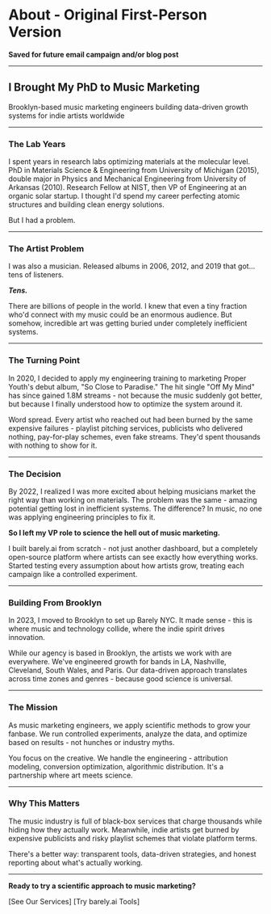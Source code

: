 # About - Original First-Person Version

**Saved for future email campaign and/or blog post**

---

## I Brought My PhD to Music Marketing

Brooklyn-based music marketing engineers building data-driven growth systems for indie artists worldwide

---

### The Lab Years

I spent years in research labs optimizing materials at the molecular level. PhD in Materials Science & Engineering from University of Michigan (2015), double major in Physics and Mechanical Engineering from University of Arkansas (2010). Research Fellow at NIST, then VP of Engineering at an organic solar startup. I thought I'd spend my career perfecting atomic structures and building clean energy solutions.

But I had a problem.

---

### The Artist Problem

I was also a musician. Released albums in 2006, 2012, and 2019 that got... tens of listeners.

**_Tens._**

There are billions of people in the world. I knew that even a tiny fraction who'd connect with my music could be an enormous audience. But somehow, incredible art was getting buried under completely inefficient systems.

---

### The Turning Point

In 2020, I decided to apply my engineering training to marketing Proper Youth's debut album, "So Close to Paradise." The hit single "Off My Mind" has since gained 1.8M streams - not because the music suddenly got better, but because I finally understood how to optimize the system around it.

Word spread. Every artist who reached out had been burned by the same expensive failures - playlist pitching services, publicists who delivered nothing, pay-for-play schemes, even fake streams. They'd spent thousands with nothing to show for it.

---

### The Decision

By 2022, I realized I was more excited about helping musicians market the right way than working on materials. The problem was the same - amazing potential getting lost in inefficient systems. The difference? In music, no one was applying engineering principles to fix it.

**So I left my VP role to science the hell out of music marketing.**

I built barely.ai from scratch - not just another dashboard, but a completely open-source platform where artists can see exactly how everything works. Started testing every assumption about how artists grow, treating each campaign like a controlled experiment.

---

### Building From Brooklyn

In 2023, I moved to Brooklyn to set up Barely NYC. It made sense - this is where music and technology collide, where the indie spirit drives innovation.

While our agency is based in Brooklyn, the artists we work with are everywhere. We've engineered growth for bands in LA, Nashville, Cleveland, South Wales, and Paris. Our data-driven approach translates across time zones and genres - because good science is universal.

---

### The Mission

As music marketing engineers, we apply scientific methods to grow your fanbase. We run controlled experiments, analyze the data, and optimize based on results - not hunches or industry myths.

You focus on the creative. We handle the engineering - attribution modeling, conversion optimization, algorithmic distribution. It's a partnership where art meets science.

---

### Why This Matters

The music industry is full of black-box services that charge thousands while hiding how they actually work. Meanwhile, indie artists get burned by expensive publicists and risky playlist schemes that violate platform terms.

There's a better way: transparent tools, data-driven strategies, and honest reporting about what's actually working.

---

**Ready to try a scientific approach to music marketing?**

[See Our Services] [Try barely.ai Tools]
